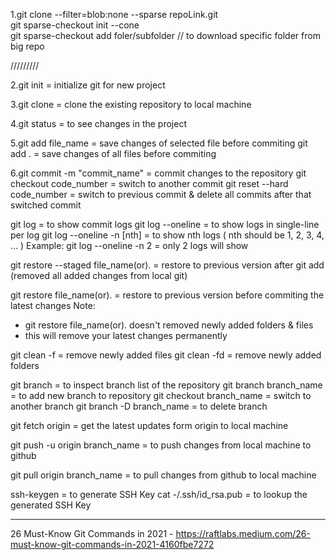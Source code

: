 1.git clone --filter=blob:none --sparse  repoLink.git  
git sparse-checkout init --cone  
git sparse-checkout add foler/subfolder  // to download specific folder from big repo  

/////////


2.git init = initialize git for new project


3.git clone = clone the existing repository to local machine


4.git status = to see changes in the project


5.git add file_name = save changes of selected file before commiting
git add . = save changes of all files before commiting


6.git commit -m "commit_name" = commit changes to the repository
git checkout code_number = switch to another commit
git reset --hard code_number = switch to previous commit & delete all commits after that switched commit


git log = to show commit logs
git log --oneline = to show logs in single-line per log
git log --oneline -n [nth] = to show nth logs ( nth should be 1, 2, 3, 4, ... )
	Example: git log --oneline -n 2  = only 2 logs will show


git restore --staged file_name(or). = restore to previous version after git add (removed all added changes from local git)


git restore file_name(or). = restore to previous version before commiting the latest changes
Note:
- git restore file_name(or). doesn't removed newly added folders & files
- this will remove your latest changes permanently


git clean -f = remove newly added files
git clean -fd = remove newly added folders


git branch = to inspect branch list of the repository
git branch branch_name = to add new branch to repository
git checkout branch_name = switch to another branch
git branch -D branch_name = to delete branch


git fetch origin = get the latest updates form origin to local machine


git push -u origin branch_name = to push changes from local machine to github


git pull origin branch_name = to pull changes from github to local machine


ssh-keygen = to generate SSH Key
cat -/.ssh/id_rsa.pub = to lookup the generated SSH Key


_________________________________________________________________________
26 Must-Know Git Commands in 2021 - 
https://raftlabs.medium.com/26-must-know-git-commands-in-2021-4160fbe7272 

